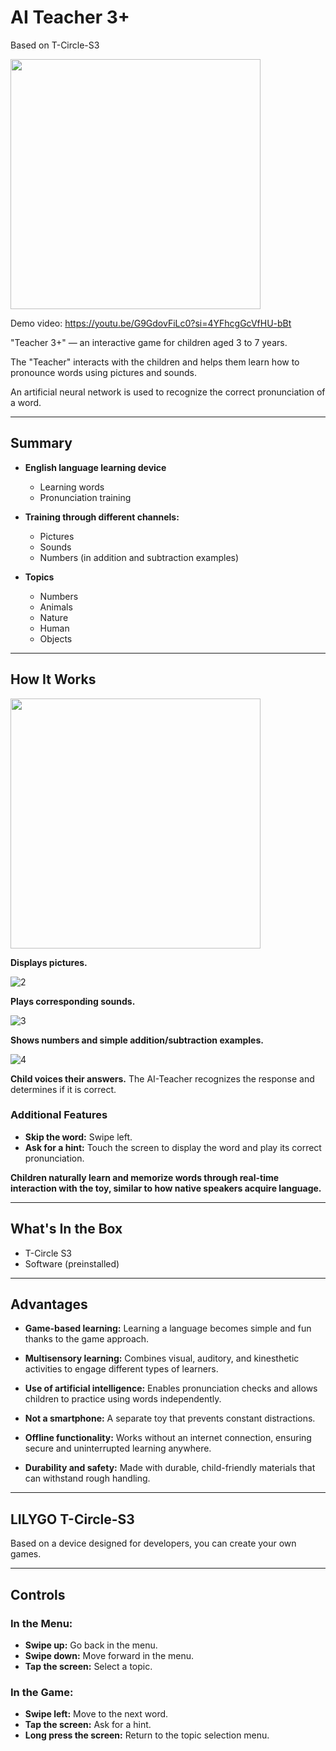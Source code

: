 # AI Teacher 3+
Based on T-Circle-S3

<img src="https://github.com/user-attachments/assets/6ee70f87-322f-473d-a4fd-8e8a97b89a8b" width=400>

Demo video: https://youtu.be/G9GdovFiLc0?si=4YFhcgGcVfHU-bBt


"Teacher 3+" — an interactive game for children aged 3 to 7 years.

The "Teacher" interacts with the children and helps them learn how to pronounce words using pictures and sounds.

An artificial neural network is used to recognize the correct pronunciation of a word.

---

## Summary

- **English language learning device**
  - Learning words
  - Pronunciation training
 
    
- **Training through different channels:**
  - Pictures
  - Sounds
  - Numbers (in addition and subtraction examples)

- **Topics**
  - Numbers
  - Animals
  - Nature
  - Human
  - Objects

---

## How It Works

<img src="https://github.com/user-attachments/assets/174cf222-a2b7-4a07-8212-68394068146a" width=400>

**Displays pictures.**

![2](https://github.com/user-attachments/assets/bd8e5b64-a26e-460e-be65-05db02a38f6d)


**Plays corresponding sounds.**

![3](https://github.com/user-attachments/assets/35feb515-2fa5-4814-bc8b-afe12d658a5b)


**Shows numbers and simple addition/subtraction examples.**

![4](https://github.com/user-attachments/assets/1d8b01be-25b5-4093-a1de-b01faa82d542)


**Child voices their answers.**
The AI-Teacher recognizes the response and determines if it is correct.

### Additional Features

- **Skip the word:** Swipe left.
- **Ask for a hint:** Touch the screen to display the word and play its correct pronunciation.

**Children naturally learn and memorize words through real-time interaction with the toy, similar to how native speakers acquire language.**

---

## What's In the Box

- T-Circle S3
- Software (preinstalled)

---

## Advantages

- **Game-based learning:**
  Learning a language becomes simple and fun thanks to the game approach.

- **Multisensory learning:**
  Combines visual, auditory, and kinesthetic activities to engage different types of learners.

- **Use of artificial intelligence:**
  Enables pronunciation checks and allows children to practice using words independently.

- **Not a smartphone:**
  A separate toy that prevents constant distractions.

- **Offline functionality:**
  Works without an internet connection, ensuring secure and uninterrupted learning anywhere.

- **Durability and safety:**
  Made with durable, child-friendly materials that can withstand rough handling.

---

## LILYGO T-Circle-S3

Based on a device designed for developers, you can create your own games.

---

## Controls

### In the Menu:

- **Swipe up:** Go back in the menu.
- **Swipe down:** Move forward in the menu.
- **Tap the screen:** Select a topic.

### In the Game:

- **Swipe left:** Move to the next word.
- **Tap the screen:** Ask for a hint.
- **Long press the screen:** Return to the topic selection menu.

